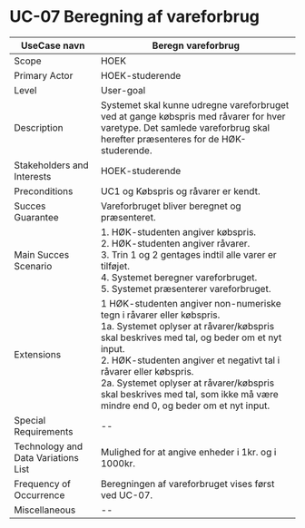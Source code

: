 # UC-07 Beregning af vareforbrug

UseCase navn | Beregn vareforbrug | 
-------------| -------------------------------| 
Scope        | HOEK
Primary Actor| HOEK-studerende
Level        | User-goal
Description  | Systemet skal kunne udregne vareforbruget ved at gange købspris med råvarer for hver varetype. Det samlede vareforbrug skal herefter præsenteres for de HØK-studerende. 
Stakeholders and Interests  | HOEK-studerende
Preconditions  | UC1 og Købspris og råvarer er kendt.
Succes Guarantee  | Vareforbruget bliver beregnet og præsenteret.
Main Succes Scenario  | 1. HØK-studenten angiver købspris. <br>2. HØK-studenten angiver råvarer. <br>3. Trin 1 og 2 gentages indtil alle varer er tilføjet.<br>4. Systemet beregner vareforbruget. <br> 5. Systemet præsenterer vareforbruget.
Extensions  | 1 HØK-studenten angiver non-numeriske tegn i råvarer eller købspris.<br>  1a. Systemet oplyser at råvarer/købspris skal beskrives med tal, og beder om et nyt input.<br> 2. HØK-studenten angiver et negativt tal i råvarer eller købspris.<br>  2a. Systemet oplyser at råvarer/købspris skal beskrives med tal, som ikke må være mindre end 0, og beder om et nyt input.
Special Requirements  | --
Technology and Data Variations List  | Mulighed for at angive enheder i 1kr. og i 1000kr.
Frequency of Occurrence  | Beregningen af vareforbruget vises først ved UC-07.
Miscellaneous  | --
